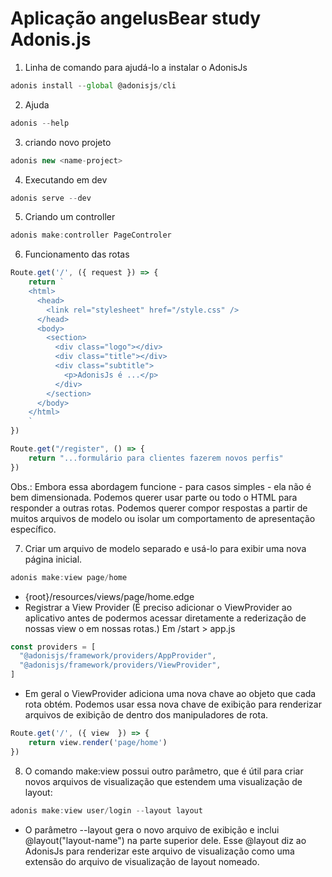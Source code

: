 

# Aplicação angelusBear study Adonis.js

1. Linha de comando para ajudá-lo a instalar o AdonisJs

```js
adonis install --global @adonisjs/cli
```

2. Ajuda

```js
adonis --help
```

3. criando novo projeto

```js
adonis new <name-project>
```

4. Executando em dev 

```js
adonis serve --dev
```

5. Criando um controller 

```js
adonis make:controller PageControler
```

6. Funcionamento das rotas

```js
Route.get('/', ({ request }) => {
    return `
    <html>
      <head>
        <link rel="stylesheet" href="/style.css" />
      </head>
      <body>
        <section>
          <div class="logo"></div>
          <div class="title"></div>
          <div class="subtitle">
            <p>AdonisJs é ...</p>
          </div>
        </section>
      </body>
    </html>
    `
})

Route.get("/register", () => {
    return "...formulário para clientes fazerem novos perfis"
})
```

Obs.: Embora essa abordagem funcione - para casos simples - ela não é bem dimensionada. Podemos querer usar parte ou todo o HTML para responder a outras rotas. Podemos querer compor respostas a partir de muitos arquivos de modelo ou isolar um comportamento de apresentação específico.


7. Criar um arquivo de modelo separado e usá-lo para exibir uma nova página inicial.

```js
adonis make:view page/home
```

- {root}/resources/views/page/home.edge
- Registrar a View Provider (É preciso adicionar o ViewProvider ao aplicativo antes de podermos acessar diretamente a rederização de nossas view o em nossas rotas.) Em /start > app.js
```js
const providers = [
  "@adonisjs/framework/providers/AppProvider",
  "@adonisjs/framework/providers/ViewProvider",
]
```

- Em geral o ViewProvider adiciona uma nova chave ao objeto que cada rota obtém.  Podemos usar essa nova chave de exibição para renderizar arquivos de exibição de dentro dos manipuladores de rota.


```js
Route.get('/', ({ view  }) => {
    return view.render('page/home')
})

```

8.  O comando make:view possui outro parâmetro, que é útil para criar novos arquivos de visualização que estendem uma visualização de layout:
```js
adonis make:view user/login --layout layout
```
- O parâmetro --layout gera o novo arquivo de exibição e inclui @layout("layout-name") na parte superior dele. Esse @layout diz ao AdonisJs para renderizar este arquivo de visualização como uma extensão do arquivo de visualização de layout nomeado. 